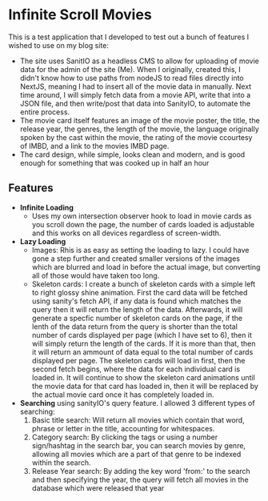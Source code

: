 # **Infinite Scroll Movies**

This is a test application that I developed to test out a bunch of features I wished to use on my blog site:
- The site uses SanitIO as a headless CMS to allow for uploading of movie data for the admin of the site (Me). When I originally, created
  this, I didn't know how to use paths from nodeJS to read files directly into NextJS, meaning I had to insert all of the movie data in
  manually. Next time around, I will simply fetch data from a movie API, write that into a JSON file, and then write/post that data into
  SanityIO, to automate the entire process.
- The movie card itself features an image of the movie poster, the title, the release year, the genres, the length of the movie, the
  language originally spoken by the cast within the movie, the rating of the movie ccourtesy of IMBD, and a link to the movies IMBD
  page.
- The card design, while simple, looks clean and modern, and is good enough for something that was cooked up in half an hour

## Features
  - **Infinite Loading**
    - Uses my own intersection observer hook to load in movie cards as you scroll down the page, the number of cards loaded is adjustable
    and this works on all devices regardless of screen-width.
  - **Lazy Loading**
    - Images: Rhis is as easy as setting the loading to lazy. I could have gone a step further and created smaller versions of the images
      which are blurred and load in before the actual image, but converting all of those would have taken too long.
    - Skeleton cards: I create a bunch of skeleton cards with a simple left to right glossy shine animation. First the card data will be
      fetched using sanity's fetch API, if any data is found which matches the query then it will return the length of the data. Afterwards,
      it will generate a specfic number of skeleton cards on the page, if the lenth of the data return from the query is shorter than the
      total number of cards displayed per page (which I have set to 6), then it will simply return the length of the cards. If it is more
      than that, then it will return an ammount of data equal to the total number of cards displayed per page. The skeleton cards will load
      in first, then the second fetch begins, where the data for each individual card is loaded in. It will continue to show the skeleton
      card animations until the movie data for that card has loaded in, then it will be replaced by the actual movie card once it has
      completely loaded in.
  - **Searching** using sanityIO's query feature. I allowed 3 different types of searching:
    1) Basic title search: Will return all movies which contain that word, phrase or letter in the title, accounting for whitespaces.
    2) Category search: By clicking the tags or using a number sign/hashtag in the search bar, you can search movies by genre, allowing
       all movies which are a part of that genre to be indexed within the search.
    3) Release Year search: By adding the key word 'from:' to the search and then specifying the year, the query will fetch all movies in
       the database which were released that year
  
